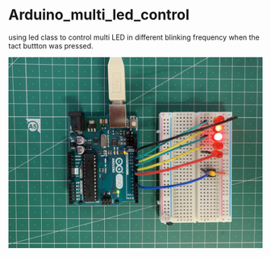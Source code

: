 # Arduino_multi_led_control
using led class to control multi LED in different blinking frequency when the tact buttton was pressed.

![Appearance](./figs/Appearance.jpg)
